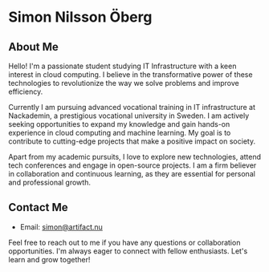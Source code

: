 # Simon Nilsson Öberg

## About Me

Hello! I'm a passionate student studying IT Infrastructure with a keen interest in cloud computing. I believe in the transformative power of these technologies to revolutionize the way we solve problems and improve efficiency.

Currently I am pursuing advanced vocational training in IT infrastructure at Nackademin, a prestigious vocational university in Sweden. I am actively seeking opportunities to expand my knowledge and gain hands-on experience in cloud computing and machine learning. My goal is to contribute to cutting-edge projects that make a positive impact on society.

Apart from my academic pursuits, I love to explore new technologies, attend tech conferences and engage in open-source projects. I am a firm believer in collaboration and continuous learning, as they are essential for personal and professional growth.

## Contact Me

- Email: simon@artifact.nu

Feel free to reach out to me if you have any questions or collaboration opportunities. I'm always eager to connect with fellow enthusiasts. Let's learn and grow together!
